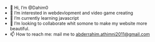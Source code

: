 - 👋 Hi, I’m @Dahim0
- 👀 I’m interested in webdevlopment and video game creating
- 🌱 I’m currently learning javascript
- 💞️ I’m looking to collaborate whit somone to make my website more beautiful.
- 📫 How to reach me: mail me to abderrahim.athimni2011@gmail.com

<!---
Dahim0/Dahim0 is a ✨ special ✨ repository because its `README.md` (this file) appears on your GitHub profile.
You can click the Preview link to take a look at your changes.
--->
